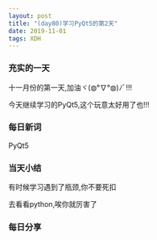 ```yaml
---  
layout: post  
title: "(day80)学习PyQt5的第2天"   
date: 2019-11-01
tags: XDH    
---  
```


### 充实的一天
十一月份的第一天,加油ヾ(◍°∇°◍)ﾉﾞ!!!

今天继续学习的PyQt5,这个玩意太好用了也!!!

### 每日新词

PyQt5
### 当天小结

有时候学习遇到了瓶颈,你不要死扣

去看看python,唉你就厉害了

### 每日分享
